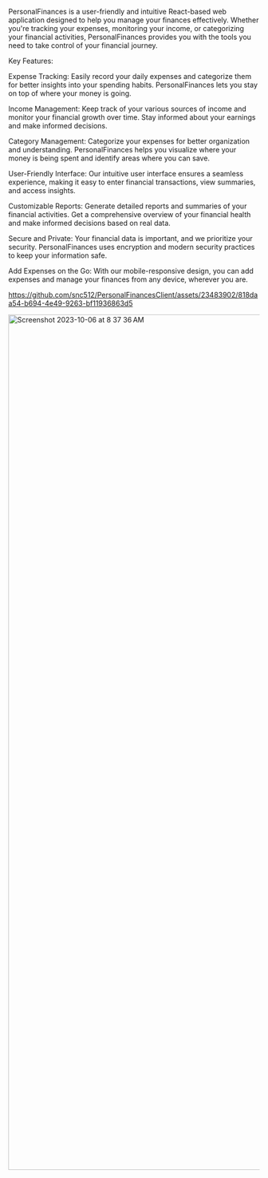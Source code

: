 PersonalFinances is a user-friendly and intuitive React-based web application designed to help you manage your finances effectively. Whether you're tracking your expenses, monitoring your income, or categorizing your financial activities, PersonalFinances provides you with the tools you need to take control of your financial journey.

Key Features:

Expense Tracking: Easily record your daily expenses and categorize them for better insights into your spending habits. PersonalFinances lets you stay on top of where your money is going.

Income Management: Keep track of your various sources of income and monitor your financial growth over time. Stay informed about your earnings and make informed decisions.

Category Management: Categorize your expenses for better organization and understanding. PersonalFinances helps you visualize where your money is being spent and identify areas where you can save.

User-Friendly Interface: Our intuitive user interface ensures a seamless experience, making it easy to enter financial transactions, view summaries, and access insights.

Customizable Reports: Generate detailed reports and summaries of your financial activities. Get a comprehensive overview of your financial health and make informed decisions based on real data.

Secure and Private: Your financial data is important, and we prioritize your security. PersonalFinances uses encryption and modern security practices to keep your information safe.

Add Expenses on the Go: With our mobile-responsive design, you can add expenses and manage your finances from any device, wherever you are.

https://github.com/snc512/PersonalFinancesClient/assets/23483902/818daa54-b694-4e49-9263-bf11936863d5

<img width="1715" alt="Screenshot 2023-10-06 at 8 37 36 AM" src="https://github.com/snc512/PersonalFinancesClient/assets/23483902/e62e5e2e-3e40-4fea-90bb-dba28fa33c3d">
